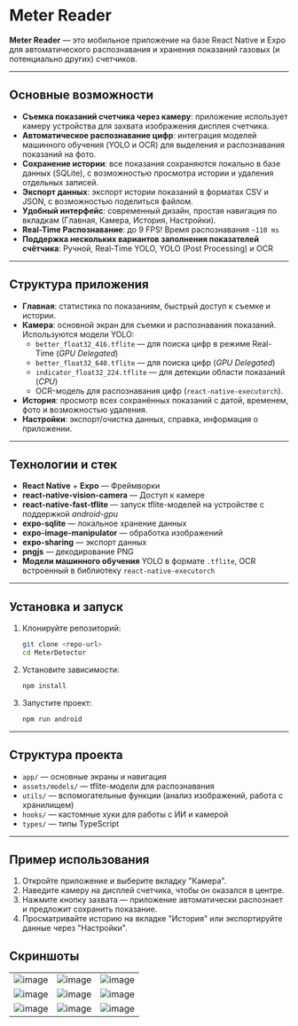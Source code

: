 # Meter Reader

**Meter Reader** — это мобильное приложение на базе React Native и Expo для автоматического распознавания и хранения показаний газовых (и потенциально других) счетчиков.

---

## Основные возможности

- **Съемка показаний счетчика через камеру**: приложение использует камеру устройства для захвата изображения дисплея счетчика.
- **Автоматическое распознавание цифр**: интеграция моделей машинного обучения (YOLO и OCR) для выделения и распознавания показаний на фото.
- **Сохранение истории**: все показания сохраняются локально в базе данных (SQLite), с возможностью просмотра истории и удаления отдельных записей.
- **Экспорт данных**: экспорт истории показаний в форматах CSV и JSON, с возможностью поделиться файлом.
- **Удобный интерфейс**: современный дизайн, простая навигация по вкладкам (Главная, Камера, История, Настройки).
- **Real-Time Распознавание**: до 9 FPS! Время распознавания `~110 ms`
- **Поддержка нескольких вариантов заполнения показателей счётчика**: Ручной, Real-Time YOLO, YOLO (Post Processing) и OCR

---

## Структура приложения

- **Главная**: статистика по показаниям, быстрый доступ к съемке и истории.
- **Камера**: основной экран для съемки и распознавания показаний. Используются модели YOLO:
  - `better_float32_416.tflite` — для поиска цифр в режиме Real-Time (*GPU Delegated*)
  - `better_float32_640.tflite` — для поиска цифр (*GPU Delegated*)
  - `indicator_float32_224.tflite` — для детекции области показаний (*CPU*)  
  - OCR-модель для распознавания цифр (`react-native-executorch`).
- **История**: просмотр всех сохранённых показаний с датой, временем, фото и возможностью удаления.
- **Настройки**: экспорт/очистка данных, справка, информация о приложении.

---

## Технологии и стек

- **React Native** + **Expo** — Фреймворки
- **react-native-vision-camera** — Доступ к камере
- **react-native-fast-tflite** — запуск tflite-моделей на устройстве с поддержкой *android-gpu*
- **expo-sqlite** — локальное хранение данных
- **expo-image-manipulator** — обработка изображений
- **expo-sharing** — экспорт данных
- **pngjs** — декодирование PNG
- **Модели машинного обучения** YOLO в формате `.tflite`, OCR встроенный в библиотеку `react-native-executorch`

---

## Установка и запуск

1. Клонируйте репозиторий:
   ```sh
   git clone <repo-url>
   cd MeterDetector
   ```
2. Установите зависимости:
   ```sh
   npm install
   ```
3. Запустите проект:
   ```sh
   npm run android
   ```

---

## Структура проекта

- `app/` — основные экраны и навигация
- `assets/models/` — tflite-модели для распознавания
- `utils/` — вспомогательные функции (анализ изображений, работа с хранилищем)
- `hooks/` — кастомные хуки для работы с ИИ и камерой
- `types/` — типы TypeScript

---

## Пример использования

1. Откройте приложение и выберите вкладку "Камера".
2. Наведите камеру на дисплей счетчика, чтобы он оказался в центре.
3. Нажмите кнопку захвата — приложение автоматически распознает и предложит сохранить показание.
4. Просматривайте историю на вкладке "История" или экспортируйте данные через "Настройки".

## Скриншоты

|              |   |      |
:-------------------------:|:-------------------------:|:------:|
![image](https://github.com/user-attachments/assets/188d9067-5206-4779-8407-78d261bc15e7) |  ![image](https://github.com/user-attachments/assets/c18133bd-d1d7-4a4d-bdb6-1c4e839d2ba4) | ![image](https://github.com/user-attachments/assets/64175110-08cf-4b01-9172-03e89a1c4157)
![image](https://github.com/user-attachments/assets/3980ec39-7b79-4d47-81ce-df04a2e1eaa3)  |  ![image](https://github.com/user-attachments/assets/f8972afb-c223-4151-b2cc-6ccaf1237a7d) | ![image](https://github.com/user-attachments/assets/d2703cf9-ccd4-4d84-b672-a7d9a884e03e)
![image](https://github.com/user-attachments/assets/34aa14bb-64b8-40a7-a798-15991646ef37) | ![image](https://github.com/user-attachments/assets/8f8aa787-33dc-4a82-a615-c7c660675d7b) | ![image](https://github.com/user-attachments/assets/b3b07c0c-ede6-416b-97dd-138c7d4893bf)








